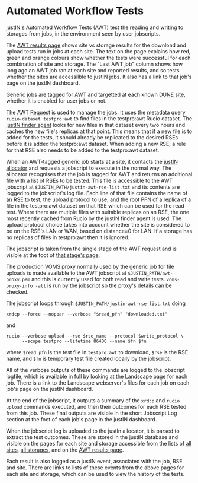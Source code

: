 # Automated Workflow Tests

justIN's Automated Workflow Tests (AWT) test the reading and writing to 
storages from jobs, in the environment seen by user jobscripts. 

The 
[AWT results page](https://justin.dune.hep.ac.uk/dashboard/?method=awt-results)
shows site vs storage results for the download and upload tests run in jobs
at each site. The text on the page explains how red, green and orange
colours show whether the tests were successful for each combination of site
and storage. The "Last AWT job" column shows how long ago an AWT job ran
at each site and reported results, and so tests whether the sites are
accessilble to justIN jobs. It also has a link to that job's page on the 
justIN dashboard.

Generic jobs are tagged for AWT and targetted at each known 
[DUNE site](https://justin.dune.hep.ac.uk/dashboard/?method=list-sites),
whether it is enabled for user jobs or not.

The 
[AWT Request](https://justin.dune.hep.ac.uk/dashboard/?method=show-request&request_id=1)
is used to manage the jobs. It uses the metadata query
`rucio-dataset testpro:awt` to find files in the testpro:awt Rucio dataset. 
The [justIN finder agent](/docs/agents.finder.md) looks for new files in
that dataset every two hours and caches the new file's replicas at that point.
This means that if a new file is to added for the tests, it should already be
replicated to the desired RSEs before it is added the testpro:awt dataset.
When adding a new RSE, a rule for that RSE also needs to be added to the 
testpro:awt dataset. 

When an AWT-tagged generic job starts at a site, it contacts the 
[justIN allocator](/docs/services.allocator.md) and requests a jobscript
to execute in the normal way. The allocator recognises that the job is
tagged for AWT and returns an additional file with a list of RSEs to be
tested. This file is accessible to the AWT
jobscript at `$JUSTIN_PATH/justin-awt-rse-list.txt` and its contents are
logged to the jobscript's log file. Each line of that file contains the name
of an RSE to test, the upload protocol to use, and the root PFN of a replica
of a file in the testpro:awt dataset on that RSE which can be used for the
read test. Where there are mutiple files with suitable replicas on an RSE,
the one most recently cached from Rucio by the justIN finder agent is used. 
The upload protocol choice takes into account whether the site is considered
to be on the RSE's LAN or WAN, based on distance=0 for LAN. If a storage has
no replicas of files in testpro:awt then it is ignored.

The jobscript is taken from the single stage of the AWT request and is 
visible at the foot of 
[that stage's page](https://justin.dune.hep.ac.uk/dashboard/?method=show-stage&request_id=1&stage_id=1).

The production VOMS proxy normally used by the generic job for file uploads
is made available to the AWT jobscript at `$JUSTIN_PATH/awt-proxy.pem` and
this is currently used for both read and write tests. `voms-proxy-info -all`
is run by the jobscript so the proxy's details can be checked.

The jobscript loops through `$JUSTIN_PATH/justin-awt-rse-list.txt` doing

    xrdcp --force --nopbar --verbose "$read_pfn" "downloaded.txt"

and 

    rucio --verbose upload --rse $rse_name --protocol $write_protocol \
          --scope testpro --lifetime 86400 --name $fn $fn

where `$read_pfn` is the test file in `testpro:awt` to download, `$rse` is
the RSE name, and `$fn` is temporary test file created locally by the 
jobscript.

All of the verbose outputs of these commands are logged to the jobscript
logfile, which is available in full by looking at the Landscape page for
each job. There is a link to the Landscape webserver's files for each job
on each job's page on the justIN dashboard.

At the end of the jobscript, it outputs a summary of the `xrdcp` and 
`rucio upload` commands executed, and then their outcomes for each RSE
tested from this job. These final outputs are visible in the short Jobscript
Log section at the foot of each job's page in the justIN dashboard.

When the jobscript log is uploaded to the justIn allocator, it is parsed to
extract the test outcomes. These are stored in the justIN database and
visible on the pages for each site and storage accessible from the lists
of [all sites](https://justin.dune.hep.ac.uk/dashboard/?method=list-sites),
[all storages](https://justin.dune.hep.ac.uk/dashboard/?method=list-storages),
and on the 
[AWT results page](https://justin.dune.hep.ac.uk/dashboard/?method=awt-results).

Each result is also logged as a justIN event, associated with the job, RSE
and site. There are links to lists of these events from the above pages for
each site and storage, which can be used to view the history of the tests.

